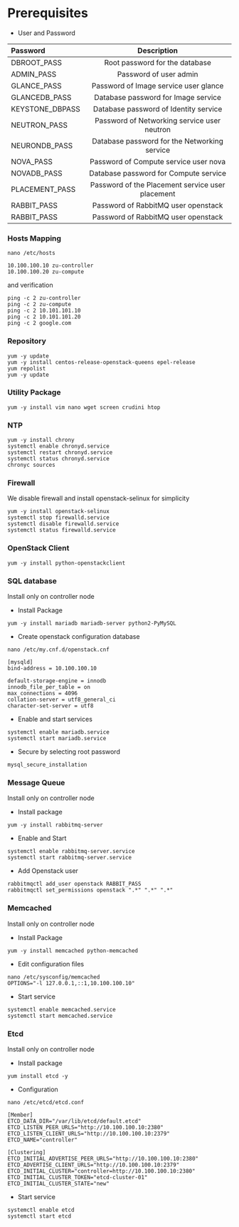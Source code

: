 # Prerequisites
- User and Password

| Password       | Description     |
| :------------- | :----------: |
| DBROOT_PASS | Root password for the database |
|  ADMIN_PASS | Password of user admin |
|  GLANCE_PASS | Password of Image service user glance |
|  GLANCEDB_PASS | Database password for Image service |
| KEYSTONE_DBPASS | Database password of Identity service | 
|  NEUTRON_PASS | Password of Networking service user neutron |
|  NEURONDB_PASS | Database password for the Networking service |
|  NOVA_PASS | Password of Compute service user nova |
|  NOVADB_PASS | Database password for Compute service |
| PLACEMENT_PASS | Password of the Placement service user placement |
|  RABBIT_PASS | Password of RabbitMQ user openstack |
|  RABBIT_PASS | Password of RabbitMQ user openstack |

### Hosts Mapping
```
nano /etc/hosts
```
```
10.100.100.10 zu-controller
10.100.100.20 zu-compute
```
and verification
```
ping -c 2 zu-controller
ping -c 2 zu-compute
ping -c 2 10.101.101.10
ping -c 2 10.101.101.20
ping -c 2 google.com
```
### Repository
```
yum -y update
yum -y install centos-release-openstack-queens epel-release
yum repolist
yum -y update
```
### Utility Package
```
yum -y install vim nano wget screen crudini htop
```
### NTP
```
yum -y install chrony
systemctl enable chronyd.service
systemctl restart chronyd.service
systemctl status chronyd.service
chronyc sources
```
### Firewall
We disable firewall and install openstack-selinux for simplicity
```
yum -y install openstack-selinux
systemctl stop firewalld.service
systemctl disable firewalld.service
systemctl status firewalld.service
```
### OpenStack Client
```
yum -y install python-openstackclient
```
### SQL database
Install only on controller node
- Install Package
```
yum -y install mariadb mariadb-server python2-PyMySQL
```
- Create openstack configuration database
```
nano /etc/my.cnf.d/openstack.cnf

[mysqld]
bind-address = 10.100.100.10

default-storage-engine = innodb
innodb_file_per_table = on
max_connections = 4096
collation-server = utf8_general_ci
character-set-server = utf8
```
- Enable and start services
```
systemctl enable mariadb.service
systemctl start mariadb.service
```
- Secure by selecting root password
```
mysql_secure_installation
```
### Message Queue
Install only on controller node
- Install package
```
yum -y install rabbitmq-server
```
- Enable and Start
```
systemctl enable rabbitmq-server.service
systemctl start rabbitmq-server.service
```
- Add Openstack user
```
rabbitmqctl add_user openstack RABBIT_PASS
rabbitmqctl set_permissions openstack ".*" ".*" ".*"
```
### Memcached
Install only on controller node
- Install Package
``` 
yum -y install memcached python-memcached
```
- Edit configuration files
```
nano /etc/sysconfig/memcached
OPTIONS="-l 127.0.0.1,::1,10.100.100.10"
```
- Start service
```
systemctl enable memcached.service
systemctl start memcached.service
```
### Etcd
Install only on controller node
- Install package
```
yum install etcd -y
```
- Configuration
```
nano /etc/etcd/etcd.conf 

[Member]
ETCD_DATA_DIR="/var/lib/etcd/default.etcd"
ETCD_LISTEN_PEER_URLS="http://10.100.100.10:2380"
ETCD_LISTEN_CLIENT_URLS="http://10.100.100.10:2379"
ETCD_NAME="controller"

[Clustering]
ETCD_INITIAL_ADVERTISE_PEER_URLS="http://10.100.100.10:2380"
ETCD_ADVERTISE_CLIENT_URLS="http://10.100.100.10:2379"
ETCD_INITIAL_CLUSTER="controller=http://10.100.100.10:2380"
ETCD_INITIAL_CLUSTER_TOKEN="etcd-cluster-01"
ETCD_INITIAL_CLUSTER_STATE="new"
```
- Start service
```
systemctl enable etcd
systemctl start etcd
```



